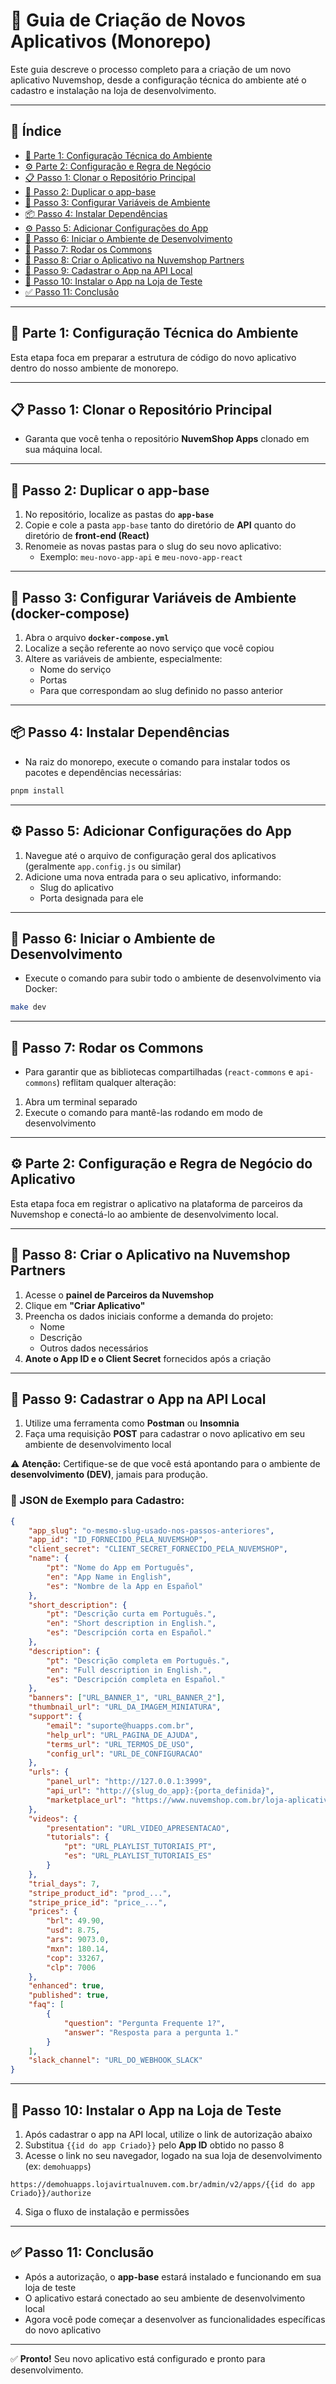 # 📘 Guia de Criação de Novos Aplicativos (Monorepo)

Este guia descreve o processo completo para a criação de um novo aplicativo Nuvemshop, desde a configuração técnica do ambiente até o cadastro e instalação na loja de desenvolvimento.

---

## 📑 Índice
- [🔧 Parte 1: Configuração Técnica do Ambiente](#-parte-1-configuração-técnica-do-ambiente)
- [⚙️ Parte 2: Configuração e Regra de Negócio](#️-parte-2-configuração-e-regra-de-negócio)
- [📋 Passo 1: Clonar o Repositório Principal](#-passo-1-clonar-o-repositório-principal)
- [📁 Passo 2: Duplicar o app-base](#-passo-2-duplicar-o-app-base)
- [🔧 Passo 3: Configurar Variáveis de Ambiente](#-passo-3-configurar-variáveis-de-ambiente)
- [📦 Passo 4: Instalar Dependências](#-passo-4-instalar-dependências)
- [⚙️ Passo 5: Adicionar Configurações do App](#️-passo-5-adicionar-configurações-do-app)
- [🚀 Passo 6: Iniciar o Ambiente de Desenvolvimento](#-passo-6-iniciar-o-ambiente-de-desenvolvimento)
- [🔄 Passo 7: Rodar os Commons](#-passo-7-rodar-os-commons)
- [🏪 Passo 8: Criar o Aplicativo na Nuvemshop Partners](#-passo-8-criar-o-aplicativo-na-nuvemshop-partners)
- [📝 Passo 9: Cadastrar o App na API Local](#-passo-9-cadastrar-o-app-na-api-local)
- [🔗 Passo 10: Instalar o App na Loja de Teste](#-passo-10-instalar-o-app-na-loja-de-teste)
- [✅ Passo 11: Conclusão](#-passo-11-conclusão)

---

## 🔧 Parte 1: Configuração Técnica do Ambiente

Esta etapa foca em preparar a estrutura de código do novo aplicativo dentro do nosso ambiente de monorepo.

---

## 📋 Passo 1: Clonar o Repositório Principal
- Garanta que você tenha o repositório **NuvemShop Apps** clonado em sua máquina local.

---

## 📁 Passo 2: Duplicar o app-base
1. No repositório, localize as pastas do **`app-base`**
2. Copie e cole a pasta `app-base` tanto do diretório de **API** quanto do diretório de **front-end (React)**
3. Renomeie as novas pastas para o slug do seu novo aplicativo:
   - Exemplo: `meu-novo-app-api` e `meu-novo-app-react`

---

## 🔧 Passo 3: Configurar Variáveis de Ambiente (docker-compose)
1. Abra o arquivo **`docker-compose.yml`**
2. Localize a seção referente ao novo serviço que você copiou
3. Altere as variáveis de ambiente, especialmente:
   - Nome do serviço
   - Portas
   - Para que correspondam ao slug definido no passo anterior

---

## 📦 Passo 4: Instalar Dependências
- Na raiz do monorepo, execute o comando para instalar todos os pacotes e dependências necessárias:

```bash
pnpm install
```

---

## ⚙️ Passo 5: Adicionar Configurações do App
1. Navegue até o arquivo de configuração geral dos aplicativos (geralmente `app.config.js` ou similar)
2. Adicione uma nova entrada para o seu aplicativo, informando:
   - Slug do aplicativo
   - Porta designada para ele

---

## 🚀 Passo 6: Iniciar o Ambiente de Desenvolvimento
- Execute o comando para subir todo o ambiente de desenvolvimento via Docker:

```bash
make dev
```

---

## 🔄 Passo 7: Rodar os Commons
- Para garantir que as bibliotecas compartilhadas (`react-commons` e `api-commons`) reflitam qualquer alteração:
1. Abra um terminal separado
2. Execute o comando para mantê-las rodando em modo de desenvolvimento

---

## ⚙️ Parte 2: Configuração e Regra de Negócio do Aplicativo

Esta etapa foca em registrar o aplicativo na plataforma de parceiros da Nuvemshop e conectá-lo ao ambiente de desenvolvimento local.

---

## 🏪 Passo 8: Criar o Aplicativo na Nuvemshop Partners
1. Acesse o **painel de Parceiros da Nuvemshop**
2. Clique em **"Criar Aplicativo"**
3. Preencha os dados iniciais conforme a demanda do projeto:
   - Nome
   - Descrição
   - Outros dados necessários
4. **Anote o App ID e o Client Secret** fornecidos após a criação

---

## 📝 Passo 9: Cadastrar o App na API Local
1. Utilize uma ferramenta como **Postman** ou **Insomnia**
2. Faça uma requisição **POST** para cadastrar o novo aplicativo em seu ambiente de desenvolvimento local

⚠️ **Atenção:** Certifique-se de que você está apontando para o ambiente de **desenvolvimento (DEV)**, jamais para produção.

### 📄 JSON de Exemplo para Cadastro:

```json
{
    "app_slug": "o-mesmo-slug-usado-nos-passos-anteriores",
    "app_id": "ID_FORNECIDO_PELA_NUVEMSHOP",
    "client_secret": "CLIENT_SECRET_FORNECIDO_PELA_NUVEMSHOP",
    "name": {
        "pt": "Nome do App em Português",
        "en": "App Name in English",
        "es": "Nombre de la App en Español"
    },
    "short_description": {
        "pt": "Descrição curta em Português.",
        "en": "Short description in English.",
        "es": "Descripción corta en Español."
    },
    "description": {
        "pt": "Descrição completa em Português.",
        "en": "Full description in English.",
        "es": "Descripción completa en Español."
    },
    "banners": ["URL_BANNER_1", "URL_BANNER_2"],
    "thumbnail_url": "URL_DA_IMAGEM_MINIATURA",
    "support": {
        "email": "suporte@huapps.com.br",
        "help_url": "URL_PAGINA_DE_AJUDA",
        "terms_url": "URL_TERMOS_DE_USO",
        "config_url": "URL_DE_CONFIGURACAO"
    },
    "urls": {
        "panel_url": "http://127.0.0.1:3999",
        "api_url": "http://{slug_do_app}:{porta_definida}",
        "marketplace_url": "https://www.nuvemshop.com.br/loja-aplicativos-nuvem/{slug-do-app}?q=huapps"
    },
    "videos": {
        "presentation": "URL_VIDEO_APRESENTACAO",
        "tutorials": {
            "pt": "URL_PLAYLIST_TUTORIAIS_PT",
            "es": "URL_PLAYLIST_TUTORIAIS_ES"
        }
    },
    "trial_days": 7,
    "stripe_product_id": "prod_...",
    "stripe_price_id": "price_...",
    "prices": {
        "brl": 49.90,
        "usd": 8.75,
        "ars": 9073.0,
        "mxn": 180.14,
        "cop": 33267,
        "clp": 7006
    },
    "enhanced": true,
    "published": true,
    "faq": [
        {
            "question": "Pergunta Frequente 1?",
            "answer": "Resposta para a pergunta 1."
        }
    ],
    "slack_channel": "URL_DO_WEBHOOK_SLACK"
}
```

---

## 🔗 Passo 10: Instalar o App na Loja de Teste
1. Após cadastrar o app na API local, utilize o link de autorização abaixo
2. Substitua `{{id do app Criado}}` pelo **App ID** obtido no passo 8
3. Acesse o link no seu navegador, logado na sua loja de desenvolvimento (ex: `demohuapps`)

```
https://demohuapps.lojavirtualnuvem.com.br/admin/v2/apps/{{id do app Criado}}/authorize
```

4. Siga o fluxo de instalação e permissões

---

## ✅ Passo 11: Conclusão
- Após a autorização, o **app-base** estará instalado e funcionando em sua loja de teste
- O aplicativo estará conectado ao seu ambiente de desenvolvimento local
- Agora você pode começar a desenvolver as funcionalidades específicas do novo aplicativo

---

✅ **Pronto!** Seu novo aplicativo está configurado e pronto para desenvolvimento.
